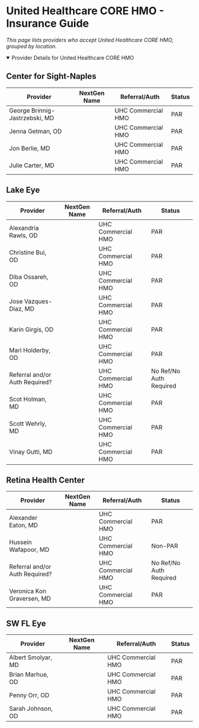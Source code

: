 # United Healthcare CORE HMO - Insurance Guide

*This page lists providers who accept United Healthcare CORE HMO, grouped by location.*

<details open><summary>Provider Details for United Healthcare CORE HMO</summary>

## Center for Sight-Naples

| Provider | NextGen Name | Referral/Auth | Status |
|----------|-------------|--------------|--------|
| George Brinnig-Jastrzebski, MD |  | UHC Commercial HMO | PAR |
| Jenna Getman, OD |  | UHC Commercial HMO | PAR |
| Jon Berlie, MD |  | UHC Commercial HMO | PAR |
| Julie Carter, MD |  | UHC Commercial HMO | PAR |

## Lake Eye 

| Provider | NextGen Name | Referral/Auth | Status |
|----------|-------------|--------------|--------|
| Alexandria Rawls, OD |  | UHC Commercial HMO | PAR |
| Christine Bui, OD |  | UHC Commercial HMO | PAR |
| Diba Ossareh, OD |  | UHC Commercial HMO | PAR |
| Jose Vazques-Diaz, MD |  | UHC Commercial HMO | PAR |
| Karin Girgis, OD |  | UHC Commercial HMO | PAR |
| Mari Holderby, OD |  | UHC Commercial HMO | PAR |
| Referral and/or Auth Required? |  | UHC Commercial HMO | No Ref/No Auth Required |
| Scot Holman, MD |  | UHC Commercial HMO | PAR |
| Scott Wehrly, MD |  | UHC Commercial HMO | PAR |
| Vinay Gutti, MD |  | UHC Commercial HMO | PAR |

## Retina Health Center

| Provider | NextGen Name | Referral/Auth | Status |
|----------|-------------|--------------|--------|
| Alexander Eaton, MD |  | UHC Commercial HMO | PAR |
| Hussein Wafapoor, MD |  | UHC Commercial HMO | Non-PAR |
| Referral and/or Auth Required? |  | UHC Commercial HMO | No Ref/No Auth Required |
| Veronica Kon Graversen, MD |  | UHC Commercial HMO | PAR |

## SW FL Eye

| Provider | NextGen Name | Referral/Auth | Status |
|----------|-------------|--------------|--------|
| Albert Smolyar, MD |  | UHC Commercial HMO | PAR |
| Brian Marhue, OD |  | UHC Commercial HMO | PAR |
| Penny Orr, OD |  | UHC Commercial HMO | PAR |
| Sarah Johnson, OD |  | UHC Commercial HMO | PAR |

</details>

